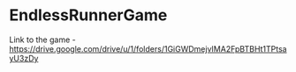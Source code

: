 # EndlessRunnerGame
Link to the game - https://drive.google.com/drive/u/1/folders/1GiGWDmejvIMA2FpBTBHt1TPtsayU3zDy